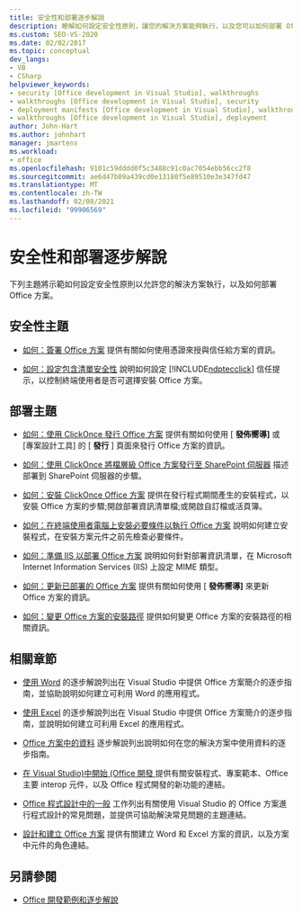 ```yaml
---
title: 安全性和部署逐步解說
description: 瞭解如何設定安全性原則，讓您的解決方案能夠執行，以及您可以如何部署 Office 方案。
ms.custom: SEO-VS-2020
ms.date: 02/02/2017
ms.topic: conceptual
dev_langs:
- VB
- CSharp
helpviewer_keywords:
- security [Office development in Visual Studio], walkthroughs
- walkthroughs [Office development in Visual Studio], security
- deployment manifests [Office development in Visual Studio], walkthroughs
- walkthroughs [Office development in Visual Studio], deployment
author: John-Hart
ms.author: johnhart
manager: jmartens
ms.workload:
- office
ms.openlocfilehash: 9101c59dddd0f5c3488c91c0ac7054ebb56cc2f8
ms.sourcegitcommit: ae6d47b09a439cd0e13180f5e89510e3e347fd47
ms.translationtype: MT
ms.contentlocale: zh-TW
ms.lasthandoff: 02/08/2021
ms.locfileid: "99906569"
---
```

# <a name="security-and-deployment-walkthroughs"></a>安全性和部署逐步解說
  下列主題將示範如何設定安全性原則以允許您的解決方案執行，以及如何部署 Office 方案。

## <a name="security-topics"></a>安全性主題
- [如何：簽署 Office 方案](../vsto/how-to-sign-office-solutions.md) 提供有關如何使用憑證來授與信任給方案的資訊。

- [如何：設定包含清單安全性](../vsto/how-to-configure-inclusion-list-security.md) 說明如何設定 [!INCLUDE[ndptecclick](../vsto/includes/ndptecclick-md.md)] 信任提示，以控制終端使用者是否可選擇安裝 Office 方案。

## <a name="deployment-topics"></a>部署主題
- [如何：使用 ClickOnce 發行 Office 方案](/previous-versions/bb386095(v=vs.110)) 提供有關如何使用 [ **發佈嚮導]** 或 [專案設計工具] 的 [ **發行** ] 頁面來發行 Office 方案的資訊。

- [如何：使用 ClickOnce 將檔層級 Office 方案發行至 SharePoint 伺服器](/previous-versions/bb608595(v=vs.110)) 描述部署到 SharePoint 伺服器的步驟。

- [如何：安裝 ClickOnce Office 方案](/previous-versions/bb608592(v=vs.110)) 提供在發行程式期間產生的安裝程式，以安裝 Office 方案的步驟;開啟部署資訊清單檔;或開啟自訂檔或活頁簿。

- [如何：在終端使用者電腦上安裝必要條件以執行 Office 方案](/previous-versions/bb608608(v=vs.110)) 說明如何建立安裝程式，在安裝方案元件之前先檢查必要條件。

- [如何：準備 IIS 以部署 Office 方案](/previous-versions/bb608629(v=vs.110)) 說明如何針對部署資訊清單，在 Microsoft Internet Information Services (IIS) 上設定 MIME 類型。

- [如何：更新已部署的 Office 方案](/previous-versions/bb157871(v=vs.110)) 提供有關如何使用 [ **發佈嚮導]** 來更新 Office 方案的資訊。

- [如何：變更 Office 方案的安裝路徑](/previous-versions/bb608626(v=vs.110)) 提供如何變更 Office 方案的安裝路徑的相關資訊。

## <a name="related-sections"></a>相關章節
- [使用 Word](../vsto/walkthroughs-using-word.md) 的逐步解說列出在 Visual Studio 中提供 Office 方案簡介的逐步指南，並協助說明如何建立可利用 Word 的應用程式。

- [使用 Excel](../vsto/walkthroughs-using-excel.md) 的逐步解說列出在 Visual Studio 中提供 Office 方案簡介的逐步指南，並說明如何建立可利用 Excel 的應用程式。

- [Office 方案中的資料](../vsto/data-in-office-solutions-walkthroughs.md) 逐步解說列出說明如何在您的解決方案中使用資料的逐步指南。

- [在 Visual Studio&#41;中開始 &#40;Office 開發 ](../vsto/getting-started-office-development-in-visual-studio.md) 提供有關安裝程式、專案範本、Office 主要 interop 元件，以及 Office 程式開發的新功能的連結。

- [Office 程式設計中的一般](../vsto/common-tasks-in-office-programming.md) 工作列出有關使用 Visual Studio 的 Office 方案進行程式設計的常見問題，並提供可協助解決常見問題的主題連結。

- [設計和建立 Office 方案](../vsto/designing-and-creating-office-solutions.md) 提供有關建立 Word 和 Excel 方案的資訊，以及方案中元件的角色連結。

## <a name="see-also"></a>另請參閱
- [Office 開發範例和逐步解說](../vsto/office-development-samples-and-walkthroughs.md)